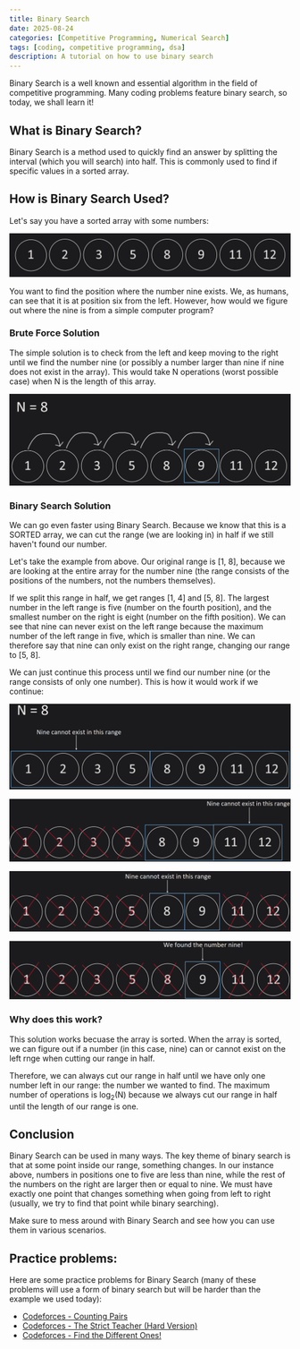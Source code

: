 ```yaml
---
title: Binary Search
date: 2025-08-24
categories: [Competitive Programming, Numerical Search]
tags: [coding, competitive programming, dsa]
description: A tutorial on how to use binary search
---
```


Binary Search is a well known and essential algorithm in the field of competitive programming. Many coding problems feature binary search, so today, we shall learn it!

## What is Binary Search?
Binary Search is a method used to quickly find an answer by splitting the interval (which you will search) into half. This is commonly used to find if specific values in a sorted array.

## How is Binary Search Used?

Let's say you have a sorted array with some numbers:

![Sorted Array](/assets/img/competitive_programming/Binary_Search/1.png)

You want to find the position where the number nine exists. We, as humans, can see that it is at position six from the left. However, how would we figure out where the nine is from a simple computer program?

### Brute Force Solution

The simple solution is to check from the left and keep moving to the right until we find the number nine (or possibly a number larger than nine if nine does not exist in the array). This would take N operations (worst possible case) when N is the length of this array.

![Brute Force](/assets/img/competitive_programming/Binary_Search/2.png)

### Binary Search Solution

We can go even faster using Binary Search. Because we know that this is a SORTED array, we can cut the range (we are looking in) in half if we still haven't found our number.

Let's take the example from above. Our original range is [1, 8], because we are looking at the entire array for the number nine (the range consists of the positions of the numbers, not the numbers themselves).

If we split this range in half, we get ranges [1, 4] and [5, 8]. The largest number in the left range is five (number on the fourth position), and the smallest number on the right is eight (number on the fifth position). We can see that nine can never exist on the left range because the maximum number of the left range in five, which is smaller than nine. We can therefore say that nine can only exist on the right range, changing our range to [5, 8].

We can just continue this process until we find our number nine (or the range consists of only one number). This is how it would work if we continue:

![First operation](/assets/img/competitive_programming/Binary_Search/3.png)

![Second operation](/assets/img/competitive_programming/Binary_Search/4.png)

![Third operation](/assets/img/competitive_programming/Binary_Search/5.png)

![Last operation](/assets/img/competitive_programming/Binary_Search/6.png)

### Why does this work?

This solution works becuase the array is sorted. When the array is sorted, we can figure out if a number (in this case, nine) can or cannot exist on the left rnge when cutting our range in half.

Therefore, we can always cut our range in half until we have only one number left in our range: the number we wanted to find. The maximum number of operations is log<sub>2</sub>(N) because we always cut our range in half until the length of our range is one.

## Conclusion
Binary Search can be used in many ways. The key theme of binary search is that at some point inside our range, something changes. In our instance above, numbers in positions one to five are less than nine, while the rest of the numbers on the right are larger then or equal to nine. We must have exactly one point that changes something when going from left to right (usually, we try to find that point while binary searching).

Make sure to mess around with Binary Search and see how you can use them in various scenarios.

## Practice problems:
Here are some practice problems for Binary Search (many of these problems will use a form of binary search but will be harder than the example we used today):

- [Codeforces - Counting Pairs](https://codeforces.com/problemset/problem/2051/D)
- [Codeforces - The Strict Teacher (Hard Version)](https://codeforces.com/problemset/problem/2005/B2)
- [Codeforces - Find the Different Ones!](https://codeforces.com/contest/1927/submission/250158244)